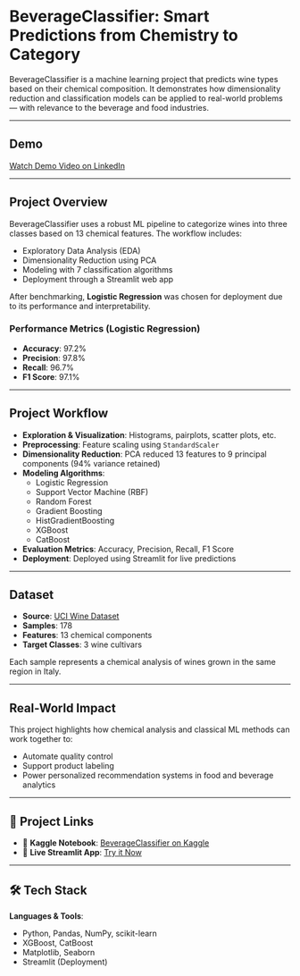 # BeverageClassifier: Smart Predictions from Chemistry to Category

BeverageClassifier is a machine learning project that predicts wine types based on their chemical composition. It demonstrates how dimensionality reduction and classification models can be applied to real-world problems — with relevance to the beverage and food industries.

---

## Demo

[Watch Demo Video on LinkedIn](https://www.linkedin.com/posts/rawan-alwadeya-17948a305_machinelearning-multiclassclassification-activity-7355470415466520578-8y09?utm_source=share&utm_medium=member_desktop&rcm=ACoAAE3YzG0BAZw48kimDDr_guvq8zXgSjDgk_I)

---

## Project Overview

BeverageClassifier uses a robust ML pipeline to categorize wines into three classes based on 13 chemical features. The workflow includes:

- Exploratory Data Analysis (EDA)
- Dimensionality Reduction using PCA
- Modeling with 7 classification algorithms
- Deployment through a Streamlit web app

After benchmarking, **Logistic Regression** was chosen for deployment due to its performance and interpretability.

### Performance Metrics (Logistic Regression)
- **Accuracy**: 97.2%  
- **Precision**: 97.8%  
- **Recall**: 96.7%  
- **F1 Score**: 97.1%

---

## Project Workflow

- **Exploration & Visualization**: Histograms, pairplots, scatter plots, etc.  
- **Preprocessing**: Feature scaling using `StandardScaler`  
- **Dimensionality Reduction**: PCA reduced 13 features to 9 principal components (94% variance retained)  
- **Modeling Algorithms**:  
  - Logistic Regression  
  - Support Vector Machine (RBF)  
  - Random Forest  
  - Gradient Boosting  
  - HistGradientBoosting  
  - XGBoost  
  - CatBoost  
- **Evaluation Metrics**: Accuracy, Precision, Recall, F1 Score  
- **Deployment**: Deployed using Streamlit for live predictions

---

## Dataset

- **Source**: [UCI Wine Dataset](https://archive.ics.uci.edu/dataset/109/wine)  
- **Samples**: 178  
- **Features**: 13 chemical components  
- **Target Classes**: 3 wine cultivars

Each sample represents a chemical analysis of wines grown in the same region in Italy.

---

## Real-World Impact

This project highlights how chemical analysis and classical ML methods can work together to:

- Automate quality control  
- Support product labeling  
- Power personalized recommendation systems in food and beverage analytics

---

## 📎 Project Links
 
- 🔗 **Kaggle Notebook**: [BeverageClassifier on Kaggle](https://www.kaggle.com/code/rawanalwadeya/beverageclassifier-wine-prediction)  
- 🔗 **Live Streamlit App**: [Try it Now](https://beverageclassifier-4yxpvngnibm8fp2n6xbnzr.streamlit.app/)

---

## 🛠 Tech Stack

**Languages & Tools**:
- Python, Pandas, NumPy, scikit-learn
- XGBoost, CatBoost
- Matplotlib, Seaborn
- Streamlit (Deployment)
